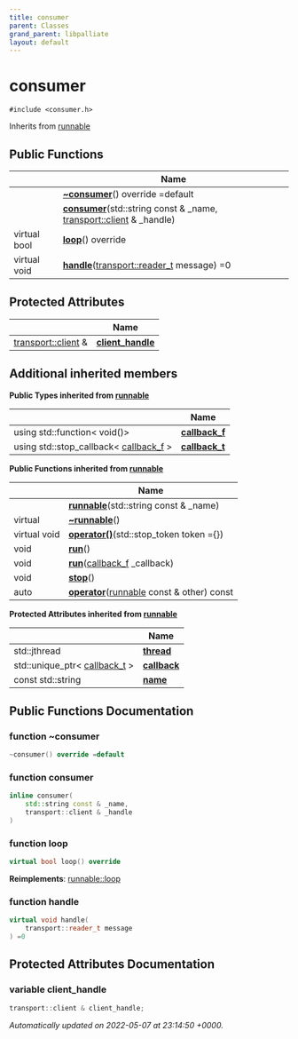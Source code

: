 ```yaml
---
title: consumer
parent: Classes
grand_parent: libpalliate
layout: default
---
```


# consumer






`#include <consumer.h>`

Inherits from [runnable](/libpalliate/generated/Classes/classrunnable)

## Public Functions

|                | Name           |
| -------------- | -------------- |
| | **[~consumer](/libpalliate/generated/Classes/classconsumer#function-~consumer)**() override =default |
| | **[consumer](/libpalliate/generated/Classes/classconsumer#function-consumer)**(std::string const & _name, [transport::client](/libpalliate/generated/Classes/classtransport_1_1client) & _handle) |
| virtual bool | **[loop](/libpalliate/generated/Classes/classconsumer#function-loop)**() override |
| virtual void | **[handle](/libpalliate/generated/Classes/classconsumer#function-handle)**([transport::reader_t](/libpalliate/generated/Namespaces/namespacetransport#using-reader-t) message) =0 |

## Protected Attributes

|                | Name           |
| -------------- | -------------- |
| [transport::client](/libpalliate/generated/Classes/classtransport_1_1client) & | **[client_handle](/libpalliate/generated/Classes/classconsumer#variable-client-handle)**  |

## Additional inherited members

**Public Types inherited from [runnable](/libpalliate/generated/Classes/classrunnable)**

|                | Name           |
| -------------- | -------------- |
| using std::function< void()> | **[callback_f](/libpalliate/generated/Classes/classrunnable#using-callback-f)**  |
| using std::stop_callback< [callback_f](/libpalliate/generated/Classes/classrunnable#using-callback-f) > | **[callback_t](/libpalliate/generated/Classes/classrunnable#using-callback-t)**  |

**Public Functions inherited from [runnable](/libpalliate/generated/Classes/classrunnable)**

|                | Name           |
| -------------- | -------------- |
| | **[runnable](/libpalliate/generated/Classes/classrunnable#function-runnable)**(std::string const & _name) |
| virtual | **[~runnable](/libpalliate/generated/Classes/classrunnable#function-~runnable)**() |
| virtual void | **[operator()](/libpalliate/generated/Classes/classrunnable#function-operator())**(std::stop_token token ={}) |
| void | **[run](/libpalliate/generated/Classes/classrunnable#function-run)**() |
| void | **[run](/libpalliate/generated/Classes/classrunnable#function-run)**([callback_f](/libpalliate/generated/Classes/classrunnable#using-callback-f) _callback) |
| void | **[stop](/libpalliate/generated/Classes/classrunnable#function-stop)**() |
| auto | **[operator](/libpalliate/generated/Classes/classrunnable#function-operator)**([runnable](/libpalliate/generated/Classes/classrunnable) const & other) const |

**Protected Attributes inherited from [runnable](/libpalliate/generated/Classes/classrunnable)**

|                | Name           |
| -------------- | -------------- |
| std::jthread | **[thread](/libpalliate/generated/Classes/classrunnable#variable-thread)**  |
| std::unique_ptr< [callback_t](/libpalliate/generated/Classes/classrunnable#using-callback-t) > | **[callback](/libpalliate/generated/Classes/classrunnable#variable-callback)**  |
| const std::string | **[name](/libpalliate/generated/Classes/classrunnable#variable-name)**  |


## Public Functions Documentation

### function ~consumer

```cpp
~consumer() override =default
```


### function consumer

```cpp
inline consumer(
    std::string const & _name,
    transport::client & _handle
)
```


### function loop

```cpp
virtual bool loop() override
```


**Reimplements**: [runnable::loop](/libpalliate/generated/Classes/classrunnable#function-loop)


### function handle

```cpp
virtual void handle(
    transport::reader_t message
) =0
```


## Protected Attributes Documentation

### variable client_handle

```cpp
transport::client & client_handle;
```



_Automatically updated on 2022-05-07 at 23:14:50 +0000._
